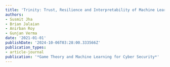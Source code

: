 ```yaml
---
title: 'Trinity: Trust, Resilience and Interpretability of Machine Learning Models'
authors:
- Susmit Jha
- Brian Jalaian
- Anirban Roy
- Gunjan Verma
date: '2021-01-01'
publishDate: '2024-10-06T03:28:00.333566Z'
publication_types:
- article-journal
publication: '*Game Theory and Machine Learning for Cyber Security*'
---
```

